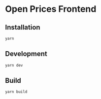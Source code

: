 # Open Prices Frontend

## Installation

```sh
yarn
```

## Development

```sh
yarn dev
```

## Build

```sh
yarn build
```
